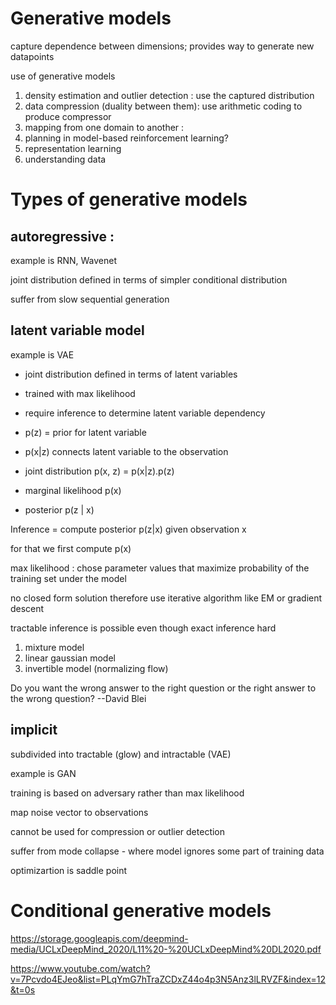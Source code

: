 
# Generative models

capture dependence between dimensions; provides way to generate new datapoints

use of generative models  
1. density estimation and outlier detection : use the captured distribution
2. data compression (duality between them): use arithmetic coding to produce compressor
3. mapping from one domain to another :
4. planning in model-based reinforcement learning?
5. representation learning
6. understanding data

# Types of generative models  

## autoregressive : 

example is RNN, Wavenet

joint distribution defined in terms of simpler conditional distribution

suffer from slow sequential generation

## latent variable model 

example is VAE 

* joint distribution defined in terms of latent variables
* trained with max likelihood
* require inference to determine latent variable dependency

* p(z) = prior for latent variable
* p(x|z) connects latent variable to the observation
* joint distribution p(x, z) = p(x|z).p(z)
* marginal likelihood p(x)
* posterior p(z | x)

Inference = compute posterior p(z|x) given observation x

for that we first compute p(x)

max likelihood : chose parameter values that maximize probability of the training set under the model

no closed form solution therefore use iterative algorithm like EM or gradient descent

tractable inference is possible even though exact inference hard
1. mixture model
2. linear gaussian model
3. invertible model (normalizing flow)

Do you want the wrong answer to the right question or the right answer to the wrong question? --David Blei

## implicit 

subdivided into tractable (glow) and intractable (VAE)

example is GAN 

training is based on adversary rather than max likelihood

map noise vector to observations

cannot be used for compression or outlier detection

suffer from mode collapse - where model ignores some part of training data

optimizartion is saddle point


# Conditional generative models


https://storage.googleapis.com/deepmind-media/UCLxDeepMind_2020/L11%20-%20UCLxDeepMind%20DL2020.pdf

https://www.youtube.com/watch?v=7Pcvdo4EJeo&list=PLqYmG7hTraZCDxZ44o4p3N5Anz3lLRVZF&index=12&t=0s
